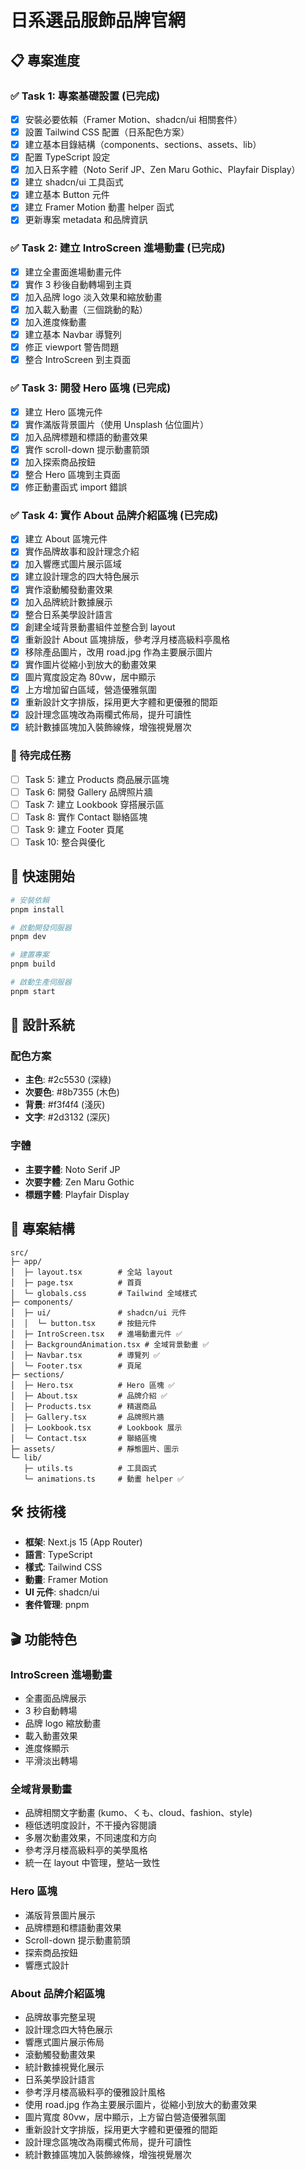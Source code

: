 # 日系選品服飾品牌官網

## 📋 專案進度

### ✅ Task 1: 專案基礎設置 (已完成)
- [x] 安裝必要依賴（Framer Motion、shadcn/ui 相關套件）
- [x] 設置 Tailwind CSS 配置（日系配色方案）
- [x] 建立基本目錄結構（components、sections、assets、lib）
- [x] 配置 TypeScript 設定
- [x] 加入日系字體（Noto Serif JP、Zen Maru Gothic、Playfair Display）
- [x] 建立 shadcn/ui 工具函式
- [x] 建立基本 Button 元件
- [x] 建立 Framer Motion 動畫 helper 函式
- [x] 更新專案 metadata 和品牌資訊

### ✅ Task 2: 建立 IntroScreen 進場動畫 (已完成)
- [x] 建立全畫面進場動畫元件
- [x] 實作 3 秒後自動轉場到主頁
- [x] 加入品牌 logo 淡入效果和縮放動畫
- [x] 加入載入動畫（三個跳動的點）
- [x] 加入進度條動畫
- [x] 建立基本 Navbar 導覽列
- [x] 修正 viewport 警告問題
- [x] 整合 IntroScreen 到主頁面

### ✅ Task 3: 開發 Hero 區塊 (已完成)
- [x] 建立 Hero 區塊元件
- [x] 實作滿版背景圖片（使用 Unsplash 佔位圖片）
- [x] 加入品牌標題和標語的動畫效果
- [x] 實作 scroll-down 提示動畫箭頭
- [x] 加入探索商品按鈕
- [x] 整合 Hero 區塊到主頁面
- [x] 修正動畫函式 import 錯誤

### ✅ Task 4: 實作 About 品牌介紹區塊 (已完成)
- [x] 建立 About 區塊元件
- [x] 實作品牌故事和設計理念介紹
- [x] 加入響應式圖片展示區域
- [x] 建立設計理念的四大特色展示
- [x] 實作滾動觸發動畫效果
- [x] 加入品牌統計數據展示
- [x] 整合日系美學設計語言
- [x] 創建全域背景動畫組件並整合到 layout
- [x] 重新設計 About 區塊排版，參考浮月楼高級料亭風格
- [x] 移除產品圖片，改用 road.jpg 作為主要展示圖片
- [x] 實作圖片從縮小到放大的動畫效果
- [x] 圖片寬度設定為 80vw，居中顯示
- [x] 上方增加留白區域，營造優雅氛圍
- [x] 重新設計文字排版，採用更大字體和更優雅的間距
- [x] 設計理念區塊改為兩欄式佈局，提升可讀性
- [x] 統計數據區塊加入裝飾線條，增強視覺層次

### 🚧 待完成任務
- [ ] Task 5: 建立 Products 商品展示區塊
- [ ] Task 6: 開發 Gallery 品牌照片牆
- [ ] Task 7: 建立 Lookbook 穿搭展示區
- [ ] Task 8: 實作 Contact 聯絡區塊
- [ ] Task 9: 建立 Footer 頁尾
- [ ] Task 10: 整合與優化

## 🚀 快速開始

```bash
# 安裝依賴
pnpm install

# 啟動開發伺服器
pnpm dev

# 建置專案
pnpm build

# 啟動生產伺服器
pnpm start
```

## 🎨 設計系統

### 配色方案
- **主色**: #2c5530 (深綠)
- **次要色**: #8b7355 (木色)
- **背景**: #f3f4f4 (淺灰)
- **文字**: #2d3132 (深灰)

### 字體
- **主要字體**: Noto Serif JP
- **次要字體**: Zen Maru Gothic
- **標題字體**: Playfair Display

## 📁 專案結構

```
src/
├─ app/
│  ├─ layout.tsx        # 全站 layout
│  ├─ page.tsx          # 首頁
│  └─ globals.css       # Tailwind 全域樣式
├─ components/
│  ├─ ui/               # shadcn/ui 元件
│  │  └─ button.tsx     # 按鈕元件
│  ├─ IntroScreen.tsx   # 進場動畫元件 ✅
│  ├─ BackgroundAnimation.tsx # 全域背景動畫 ✅
│  ├─ Navbar.tsx        # 導覽列 ✅
│  └─ Footer.tsx        # 頁尾
├─ sections/
│  ├─ Hero.tsx          # Hero 區塊 ✅
│  ├─ About.tsx         # 品牌介紹 ✅
│  ├─ Products.tsx      # 精選商品
│  ├─ Gallery.tsx       # 品牌照片牆
│  ├─ Lookbook.tsx      # Lookbook 展示
│  └─ Contact.tsx       # 聯絡區塊
├─ assets/              # 靜態圖片、圖示
└─ lib/
   ├─ utils.ts          # 工具函式
   └─ animations.ts     # 動畫 helper ✅
```

## 🛠 技術棧

- **框架**: Next.js 15 (App Router)
- **語言**: TypeScript
- **樣式**: Tailwind CSS
- **動畫**: Framer Motion
- **UI 元件**: shadcn/ui
- **套件管理**: pnpm

## 🎬 功能特色

### IntroScreen 進場動畫
- 全畫面品牌展示
- 3 秒自動轉場
- 品牌 logo 縮放動畫
- 載入動畫效果
- 進度條顯示
- 平滑淡出轉場

### 全域背景動畫
- 品牌相關文字動畫 (kumo、くも、cloud、fashion、style)
- 極低透明度設計，不干擾內容閱讀
- 多層次動畫效果，不同速度和方向
- 參考浮月楼高級料亭的美學風格
- 統一在 layout 中管理，整站一致性

### Hero 區塊
- 滿版背景圖片展示
- 品牌標題和標語動畫效果
- Scroll-down 提示動畫箭頭
- 探索商品按鈕
- 響應式設計

### About 品牌介紹區塊
- 品牌故事完整呈現
- 設計理念四大特色展示
- 響應式圖片展示佈局
- 滾動觸發動畫效果
- 統計數據視覺化展示
- 日系美學設計語言
- 參考浮月楼高級料亭的優雅設計風格
- 使用 road.jpg 作為主要展示圖片，從縮小到放大的動畫效果
- 圖片寬度 80vw，居中顯示，上方留白營造優雅氛圍
- 重新設計文字排版，採用更大字體和更優雅的間距
- 設計理念區塊改為兩欄式佈局，提升可讀性
- 統計數據區塊加入裝飾線條，增強視覺層次
